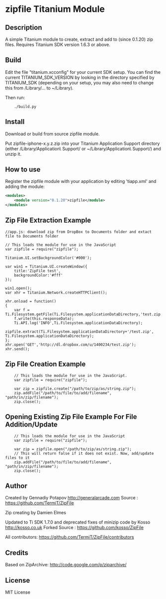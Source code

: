 # zipfile Titanium Module

## Description

A simple Titanium module to create, extract and add to (since 0.1.20) zip files. Requires Titanium SDK version 1.6.3 or above.
	
## Build

Edit the file "titanium.xcconfig" for your current SDK setup. You can find the current TITANIUM_SDK_VERSION by looking in the directory specified by TITANIUM_SDK (depending on your setup, you may also need to change this from /Library/… to ~/Library).

Then run:
```
	./build.py
```

## Install

Download or build from source zipfile module.

Put zipfile-iphone-x.y.z.zip into your Titanium Application Support directory (either /Library/Application\ Support/ or ~/Library/Application\ Support/) and unzip it.

## How to use

Register the zipfile module with your application by editing 'tiapp.xml' and adding the module:

```xml
<modules>
	<module version="0.1.20">zipfile</module>
</modules>
```

## Zip File Extraction Example

	//app.js: download zip from DropBox to Documents folder and extact file to Documents folder

	// This loads the module for use in the JavaScript
	var zipfile = require("zipfile");

	Titanium.UI.setBackgroundColor('#000');

	var win1 = Titanium.UI.createWindow({  
	    title:'ZipFile test',
	    backgroundColor:'#fff'
	});

	win1.open();
	var xhr = Titanium.Network.createHTTPClient();

	xhr.onload = function()
	{
		var f = Ti.Filesystem.getFile(Ti.Filesystem.applicationDataDirectory,'test.zip');
		f.write(this.responseData);
		Ti.API.log('INFO',Ti.Filesystem.applicationDataDirectory);
		zipfile.extract(Ti.Filesystem.applicationDataDirectory+'/test.zip', Ti.Filesystem.applicationDataDirectory);
	};
	xhr.open('GET','http://dl.dropbox.com/u/1400234/test.zip');
	xhr.send();

## Zip File Creation Example

		// This loads the module for use in the JavaScript.
		var zipfile = require("zipfile");

        var zip = zipfile.create("/path/to/zip/as/string.zip");
        zip.addFile("/path/to/file/to/add/filename", "path/in/zip/filename");
        zip.close();

## Opening Existing Zip File Example For File Addition/Update

		// This loads the module for use in the JavaScript
		var zipfile = require("zipfile");

        var zip = zipfile.open("/path/to/zip/as/string.zip");
        // This will return false if it does not exist. Now, add/update files to it
        zip.addFile("/path/to/file/to/add/filename", "path/in/zip/filename");
        zip.close();

## Author

Created by Gennadiy Potapov 
http://generalarcade.com 
Source : https://github.com/TermiT/ZipFile 

Zip creating by Damien Elmes

Updated to Ti SDK 1.7.0 and deprecated fixes of minizip code by Kosso 
http://kosso.co.uk 
Forked Source : https://github.com/kosso/ZipFile 

All contributors: https://github.com/TermiT/ZipFile/contributors

## Credits

Based on ZipArchive: http://code.google.com/p/ziparchive/ 


## License

MIT License
